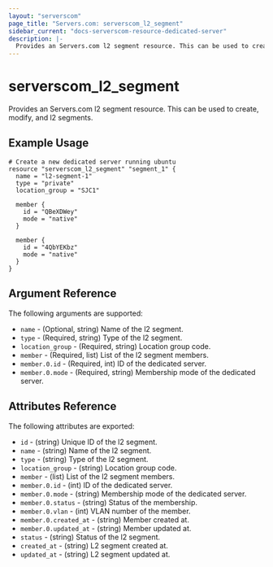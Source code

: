 ```yaml
---
layout: "serverscom"
page_title: "Servers.com: serverscom_l2_segment"
sidebar_current: "docs-serverscom-resource-dedicated-server"
description: |-
  Provides an Servers.com l2 segment resource. This can be used to create, modify, and l2 segments.
---
```


# serverscom_l2_segment

Provides an Servers.com l2 segment resource. This can be used to create, modify, and l2 segments.

## Example Usage

```hcl
# Create a new dedicated server running ubuntu
resource "serverscom_l2_segment" "segment_1" {
  name = "l2-segment-1"
  type = "private"
  location_group = "SJC1"

  member {
    id = "QBeXDWey"
    mode = "native"
  }

  member {
    id = "4QbYEKbz"
    mode = "native"
  }
}

```

## Argument Reference

The following arguments are supported:

- `name` - (Optional, string) Name of the l2 segment.
- `type` - (Required, string) Type of the l2 segment.
- `location_group` - (Required, string) Location group code.
- `member` - (Required, list) List of the l2 segment members.
- `member.0.id` - (Required, int) ID of the dedicated server.
- `member.0.mode` - (Required, string) Membership mode of the dedicated server.

## Attributes Reference

The following attributes are exported:

- `id` - (string) Unique ID of the l2 segment.
- `name` - (string) Name of the l2 segment.
- `type` - (string) Type of the l2 segment.
- `location_group` - (string) Location group code.
- `member` - (list) List of the l2 segment members.
- `member.0.id` - (int) ID of the dedicated server.
- `member.0.mode` - (string) Membership mode of the dedicated server.
- `member.0.status` - (string) Status of the membership.
- `member.0.vlan` - (int) VLAN number of the member.
- `member.0.created_at` - (string) Member created at.
- `member.0.updated_at` - (string) Member updated at.
- `status` - (string) Status of the l2 segment.
- `created_at` - (string) L2 segment created at.
- `updated_at` - (string) L2 segment updated at.
